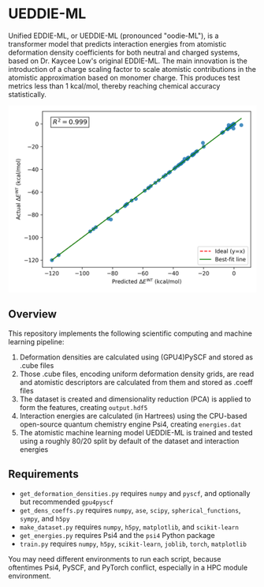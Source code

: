 # UEDDIE-ML
Unified EDDIE-ML, or UEDDIE-ML (pronounced "oodie-ML"), is a transformer model that predicts interaction energies from atomistic deformation density coefficients for both neutral and charged systems, based on Dr. Kaycee Low's original EDDIE-ML. The main innovation is the introduction of a charge scaling factor to scale atomistic contributions in the atomistic approximation based on monomer charge. This produces test metrics less than 1 kcal/mol, thereby reaching chemical accuracy statistically. 

![UEDDIE-ML results scatterplot showing the actual vs. the predicted interaction energy in kcal/mol on the test set. The best-fit line is nearly linear with an R^2 value of 0.999.](test_results.png "UEDDIE-ML test results")

## Overview
This repository implements the following scientific computing and machine learning pipeline:
1. Deformation densities are calculated using (GPU4)PySCF and stored as .cube files
2. Those .cube files, encoding uniform deformation density grids, are read and atomistic descriptors are calculated from them and stored as .coeff files
3. The dataset is created and dimensionality reduction (PCA) is applied to form the features, creating `output.hdf5`
4. Interaction energies are calculated (in Hartrees) using the CPU-based open-source quantum chemistry engine Psi4, creating `energies.dat`
5. The atomistic machine learning model UEDDIE-ML is trained and tested using a roughly 80/20 split  by default of the dataset and interaction energies 

## Requirements
- `get_deformation_densities.py` requires `numpy` and `pyscf`, and optionally but recommended `gpu4pyscf` 
- `get_dens_coeffs.py` requires `numpy`, `ase`, `scipy`, `spherical_functions`, `sympy`, and `h5py`
- `make_dataset.py` requires `numpy`, `h5py`, `matplotlib`, and `scikit-learn`
- `get_energies.py` requires Psi4 and the `psi4` Python package
- `train.py` requires `numpy`, `h5py`, `scikit-learn`, `joblib`, `torch`, `matplotlib` 

You may need different environments to run each script, because oftentimes Psi4, PySCF, and PyTorch conflict, especially in a HPC module environment.
